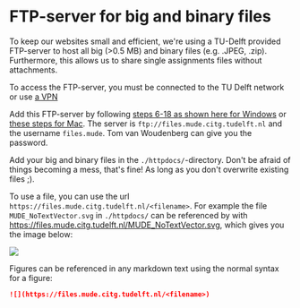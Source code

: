 # FTP-server for big and binary files

To keep our websites small and efficient, we're using a TU-Delft provided FTP-server to host all big (>0.5 MB) and binary files (e.g. .JPEG, .zip). Furthermore, this allows us to share single assignments files without attachments.

To access the FTP-server, you must be connected to the TU Delft network or use [a VPN](https://intranet.tudelft.nl/-/openvpn)

Add this FTP-server by following [steps 6-18 as shown here for Windows](https://github.com/tudelft-mude) or [these steps for Mac](https://ftp-mac.com/how-to-use-ftp-on-mac.html). The server is `ftp://files.mude.citg.tudelft.nl` and the username `files.mude`. Tom van Woudenberg can give you the password.

Add your big and binary files in the `./httpdocs/`-directory. Don't be afraid of things becoming a mess, that's fine! As long as you don't overwrite existing files ;).

To use a file, you can use the url `https://files.mude.citg.tudelft.nl/<filename>`. For example the file `MUDE_NoTextVector.svg` in `./httpdocs/` can be referenced by with https://files.mude.citg.tudelft.nl/MUDE_NoTextVector.svg, which gives you the image below:

![](https://files.mude.citg.tudelft.nl/MUDE_NoTextVector.svg)

Figures can be referenced in any markdown text using the normal syntax for a figure:

```md
![](https://files.mude.citg.tudelft.nl/<filename>)
```

